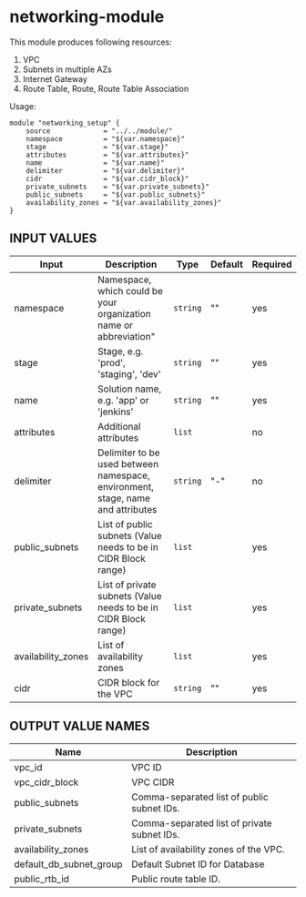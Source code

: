 # networking-module

This module produces following resources:

1. VPC
2. Subnets in multiple AZs
3. Internet Gateway
4. Route Table, Route, Route Table Association

Usage:
```
module "networking_setup" {
    source             = "../../module/"
    namespace          = "${var.namespace}"
    stage              = "${var.stage}"
    attributes         = "${var.attributes}"
    name               = "${var.name}"
    delimiter          = "${var.delimiter}"
    cidr               = "${var.cidr_block}"
    private_subnets    = "${var.private_subnets}"
    public_subnets     = "${var.public_subnets}"
    availability_zones = "${var.availability_zones}"
}
```

## INPUT VALUES

| Input             | Description                                                                    | Type    | Default | Required |
| ------------------| -------------------------------------------------------------------------------| --------|---------|----------|
| namespace         | Namespace, which could be your organization name or abbreviation"              |`string` | ""      | yes      |
| stage             | Stage, e.g. 'prod', 'staging', 'dev'                                           |`string` | ""      | yes      |
| name              | Solution name, e.g. 'app' or 'jenkins'                                         |`string` | ""      | yes      |
| attributes        | Additional attributes                                                          |`list`   | <list>  | no       |           
| delimiter         | Delimiter to be used between namespace, environment, stage, name and attributes|`string` | "-"     | no       |
| public_subnets    | List of public subnets  (Value needs to be in CIDR Block range)                |`list`   | <list>  | yes      |
| private_subnets   | List of private subnets  (Value needs to be in CIDR Block range)               |`list`   | <list>  | yes      |
| availability_zones| List of availability zones                                                     |`list`   | <list>  | yes      |
| cidr              | CIDR block for the VPC                                                         |`string` | ""      | yes      |

## OUTPUT VALUE NAMES

| Name                    | Description                                 | 
| ------------------------| --------------------------------------------| 
| vpc_id                  | VPC ID                                      | 
| vpc_cidr_block          | VPC CIDR                                    | 
| public_subnets          | Comma-separated list of public subnet IDs.  | 
| private_subnets         | Comma-separated list of private subnet IDs. | 
| availability_zones      | List of availability zones of the VPC.      |
| default_db_subnet_group | Default Subnet ID for Database              | 
| public_rtb_id           | Public route table ID.                      | 